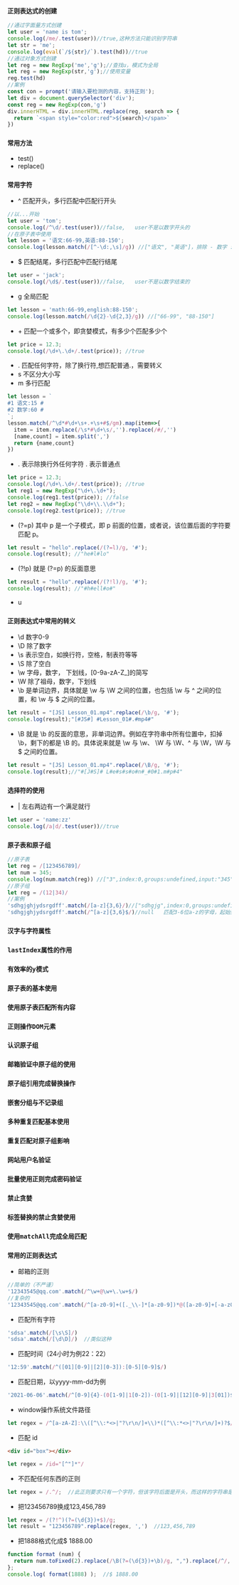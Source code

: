 ### `正则表达式的创建`
```js
//通过字面量方式创建
let user = 'name is tom';
console.log(/me/.test(user))//true,这种方法只能识别字符串
let str = 'me';
console.log(eval(`/${str}/`).test(hd))//true
//通过对象方式创建
let reg = new RegExp('me','g');//查找u，模式为全局
let reg = new RegExp(str,'g');//使用变量
reg.test(hd)
//案例
const con = prompt('请输入要检测的内容，支持正则');
let div = document.querySelector('div');
const reg = new RegExp(con,'g')
div.innerHTML = div.innerHTML.replace(reg, search => {
  return `<span style="color:red">${search}</span>`
})
```

### `常用方法`
* test()
* replace()

### `常用字符`
* ^  匹配开头，多行匹配中匹配行开头
```js
//以...开始
let user = 'tom';
console.log(/^\d/.test(user))//false,   user不是以数字开头的
//在原子表中使用
let lesson = '语文:66-99,英语:88-150';
console.log(lesson.match(/[^-\d:,\s]/g)) //["语文", "英语"]，排除 - 数字 : , 空格 后的匹配项 
```
* $  匹配结尾，多行匹配中匹配行结尾
```js
let user = 'jack';
console.log(/\d$/.test(user))//false,   user不是以数字结束的
```
* g  全局匹配
```js
let lesson = 'math:66-99,english:88-150';
console.log(lesson.match(/\d{2}-\d{2,3}/g)) //["66-99", "88-150"]
```
* \+ 匹配一个或多个，即贪婪模式，有多少个匹配多少个
```js
let price = 12.3;
console.log(/\d+\.\d+/.test(price)); //true
```
* . 匹配任何字符，除了换行符,想匹配普通.，需要转义
* s 不区分大小写
* m 多行匹配
```js
let lesson = `
#1 语文:15 # 
#2 数学:60 # 
`;
lesson.match(/^\d*#\d+\s+.+\s+#$/gm).map(item=>{
  item = item.replace(/\s*#\d+\s/,'').replace(/#/,'')
  [name,count] = item.split(',')
  return {name,count}
})
```
* . 表示除换行外任何字符  \. 表示普通点
```js
let price = 12.3;
console.log(/\d+\.\d+/.test(price)); //true
let reg1 = new RegExp("\d+\.\d+");
console.log(reg1.test(price)); //false
let reg2 = new RegExp("\\d+\\.\\d+");
console.log(reg2.test(price)); //true
```
* (?=p)  其中 p 是一个子模式，即 p 前面的位置，或者说，该位置后面的字符要匹配 p。
```js
let result = "hello".replace(/(?=l)/g, '#');
console.log(result); //"he#l#lo"
```
* (?!p) 就是 (?=p) 的反面意思
```js
let result = "hello".replace(/(?!l)/g, '#');
console.log(result); //"#h#ell#o#"
```
* u 


### `正则表达式中常用的转义`
* \d 数字0-9
* \D 除了数字
* \s 表示空白，如换行符，空格，制表符等等
* \S 除了空白
* \w 字母，数字， 下划线，[0-9a-zA-Z_]的简写
* \W 除了祖母，数字，下划线
* \b 是单词边界，具体就是 \w 与 \W 之间的位置，也包括 \w 与 ^ 之间的位置，和 \w 与 $ 之间的位置。
```js
let result = "[JS] Lesson_01.mp4".replace(/\b/g, '#');
console.log(result);"[#JS#] #Lesson_01#.#mp4#"
```
* \B 就是 \b 的反面的意思，非单词边界。例如在字符串中所有位置中，扣掉 \b，剩下的都是 \B 的。具体说来就是 \w 与 \w、 \W 与 \W、^ 与 \W，\W 与 $ 之间的位置。
```js
let result = "[JS] Lesson_01.mp4".replace(/\B/g, '#');
console.log(result);//"#[J#S]# L#e#s#s#o#n#_#0#1.m#p#4"
```


### `选择符的使用`
* | 左右两边有一个满足就行
```js
let user = 'name:zz'
console.log(/a|d/.test(user))//true
```
### `原子表和原子组`
```js
//原子表
let reg = /[123456789]/
let num = 345;
console.log(num.match(reg)) //["3",index:0,groups:undefined,input:"345"]
//原子组
let reg = /(12|34)/
//案例
'sdhgjghjydsrgdff'.match(/[a-z]{3,6}/)//["sdhgjg",index:0,groups:undefined,input:"sdhgjg"]   匹配3-6位a-z的字母，只要找到了3-6位就成功
'sdhgjghjydsrgdff'.match(/^[a-z]{3,6}$/)//null   匹配3-6位a-z的字母，起始到结束只有3-6位
```

### `汉字与字符属性`

### `lastIndex属性的作用`

### `有效率的y模式`

### `原子表的基本使用`

### `使用原子表匹配所有内容`

### `正则操作DOM元素`

### `认识原子组`

### `邮箱验证中原子组的使用`

### `原子组引用完成替换操作`

### `嵌套分组与不记录组`

### `多种重复匹配基本使用`

### `重复匹配对原子组影响`

### `网站用户名验证`

### `批量使用正则完成密码验证`

### `禁止贪婪`

### `标签替换的禁止贪婪使用`

### `使用matchAll完成全局匹配`




### `常用的正则表达式`
* 邮箱的正则
```js
//简单的（不严谨）
'12343545@qq.com'.match(/^\w+@\w+\.\w+$/)
//复杂的
'12343545@qq.com'.match(/^[a-z0-9]+([._\\-]*[a-z0-9])*@([a-z0-9]+[-a-z0-9]*[a-z0-9]+.){1,63}[a-z0-9]+$/)
```
* 匹配所有字符
```js
'sdsa'.match(/[\s\S]/)
'sdsa'.match(/[\d\D]/)  //类似这种
```
* 匹配时间（24小时为例22：22）
```js
'12:59'.match(/^([01][0-9]|[2][0-3]):[0-5][0-9]$/)
```
* 匹配日期，以yyyy-mm-dd为例
```js
'2021-06-06'.match(/^[0-9]{4}-(0[1-9]|1[0-2])-(0[1-9]|[12][0-9]|3[01])$/)
```
* window操作系统文件路径
```js
let regex = /^[a-zA-Z]:\\([^\\:*<>|"?\r\n/]+\\)*([^\\:*<>|"?\r\n/]+)?$/;
```
* 匹配 id
```html
<div id="box"></div>
```
```js
let regex = /id="[^"]*"/
```
* 不匹配任何东西的正则
```js
let regex = /.^/;  //此正则要求只有一个字符，但该字符后面是开头，而这样的字符串是不存在的。
```
* 把123456789换成123,456,789
```js
let regex = /(?!^)(?=(\d{3})+$)/g;
let result = "123456789".replace(regex, ',')  //123,456,789
```
* 把1888格式化成$ 1888.00
```js
function format (num) {
  return num.toFixed(2).replace(/\B(?=(\d{3})+\b)/g, ",").replace(/^/, "$$ ");
};
console.log( format(1888) );  //$ 1888.00
```